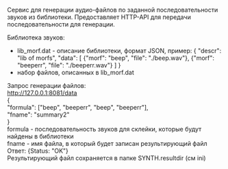 Сервис для генерации аудио-файлов по заданной последовательности звуков из библиотеки. Предоставляет HTTP-API для передачи последовательности для генерации.

Библиотека звуков:
- lib_morf.dat - описание библиотеки, формат JSON, пример: 
{
    "descr": "lib of morfs", 
    "data": [
        {"morf": "beep", "file": "./beep.wav"}, 
        {"morf": "beeperr", "file": "./beeperr.wav"}
    ]
}
- набор файлов, описанных в lib_morf.dat

Запрос генерации файлов:  
http://127.0.0.1:8081/data  
{  
    "formula": ["beep", "beeperr", "beep", "beeperr"],  
    "fname": "summary2"  
}  
formula - последовательность звуков для склейки, которые будут найдены в библиотеки    
fname - имя файла, в который будет записан результирующий файл  
Ответ: {Status: "OK"}  
Результирующий файл сохраняется в папке SYNTH.resultdir (см ini)  
